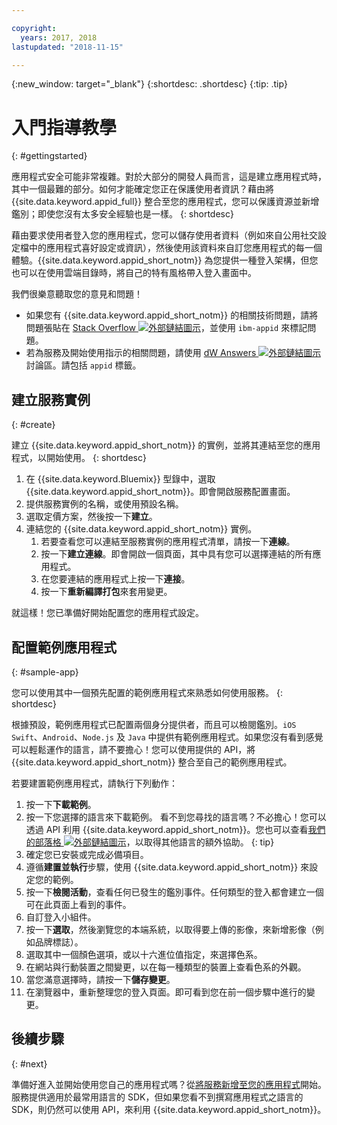 ```yaml
---

copyright:
  years: 2017, 2018
lastupdated: "2018-11-15"

---
```


{:new_window: target="_blank"}
{:shortdesc: .shortdesc}
{:tip: .tip}

# 入門指導教學
{: #gettingstarted}

應用程式安全可能非常複雜。對於大部分的開發人員而言，這是建立應用程式時，其中一個最難的部分。如何才能確定您正在保護使用者資訊？藉由將 {{site.data.keyword.appid_full}} 整合至您的應用程式，您可以保護資源並新增鑑別；即使您沒有太多安全經驗也是一樣。
{: shortdesc}

藉由要求使用者登入您的應用程式，您可以儲存使用者資料（例如來自公用社交設定檔中的應用程式喜好設定或資訊），然後使用該資料來自訂您應用程式的每一個體驗。{{site.data.keyword.appid_short_notm}} 為您提供一種登入架構，但您也可以在使用雲端目錄時，將自己的特有風格帶入登入畫面中。

我們很樂意聽取您的意見和問題！
* 如果您有 {{site.data.keyword.appid_short_notm}} 的相關技術問題，請將問題張貼在 <a href="https://stackoverflow.com/search?q=ibm-appid" target="_blank">Stack Overflow <img src="../../icons/launch-glyph.svg" alt="外部鏈結圖示"></a>，並使用 `ibm-appid` 來標記問題。
* 若為服務及開始使用指示的相關問題，請使用 <a href="https://developer.ibm.com/answers/topics/appid/" target="_blank">dW Answers <img src="../../icons/launch-glyph.svg" alt="外部鏈結圖示"></a> 討論區。請包括 `appid` 標籤。

## 建立服務實例
{: #create}

建立 {{site.data.keyword.appid_short_notm}} 的實例，並將其連結至您的應用程式，以開始使用。
{: shortdesc}

1. 在 {{site.data.keyword.Bluemix}} 型錄中，選取 {{site.data.keyword.appid_short_notm}}。即會開啟服務配置畫面。
2. 提供服務實例的名稱，或使用預設名稱。
3. 選取定價方案，然後按一下**建立**。
4. 連結您的 {{site.data.keyword.appid_short_notm}} 實例。
    1. 若要查看您可以連結至服務實例的應用程式清單，請按一下**連線**。
    2. 按一下**建立連線**。即會開啟一個頁面，其中具有您可以選擇連結的所有應用程式。
    3. 在您要連結的應用程式上按一下**連接**。
    4. 按一下**重新編譯打包**來套用變更。

就這樣！您已準備好開始配置您的應用程式設定。

## 配置範例應用程式
{: #sample-app}

您可以使用其中一個預先配置的範例應用程式來熟悉如何使用服務。
{: shortdesc}

根據預設，範例應用程式已配置兩個身分提供者，而且可以檢閱鑑別。`iOS Swift`、`Android`、`Node.js` 及 `Java` 中提供有範例應用程式。如果您沒有看到感覺可以輕鬆運作的語言，請不要擔心！您可以使用提供的 API，將 {{site.data.keyword.appid_short_notm}} 整合至自己的範例應用程式。

若要建置範例應用程式，請執行下列動作：

1. 按一下**下載範例**。
2. 按一下您選擇的語言來下載範例。
  看不到您尋找的語言嗎？不必擔心！您可以透過 API 利用 {{site.data.keyword.appid_short_notm}}。您也可以查看<a href="https://www.ibm.com/blogs/bluemix/tag/app-id/" target="_blank">我們的部落格 <img src="../../icons/launch-glyph.svg" alt="外部鏈結圖示"></a>，以取得其他語言的額外協助。
  {: tip}
3. 確定您已安裝或完成必備項目。
4. 遵循**建置並執行**步驟，使用 {{site.data.keyword.appid_short_notm}} 來設定您的範例。
5. 按一下**檢閱活動**，查看任何已發生的鑑別事件。任何類型的登入都會建立一個可在此頁面上看到的事件。
6. 自訂登入小組件。
  1. 按一下**選取**，然後瀏覽您的本端系統，以取得要上傳的影像，來新增影像（例如品牌標誌）。
  2. 選取其中一個顏色選項，或以十六進位值指定，來選擇色系。
  3. 在網站與行動裝置之間變更，以在每一種類型的裝置上查看色系的外觀。
  4. 當您滿意選擇時，請按一下**儲存變更**。
7. 在瀏覽器中，重新整理您的登入頁面。即可看到您在前一個步驟中進行的變更。


## 後續步驟
{: #next}

準備好進入並開始使用您自己的應用程式嗎？從[將服務新增至您的應用程式](web-apps.html)開始。服務提供適用於最常用語言的 SDK，但如果您看不到撰寫應用程式之語言的 SDK，則仍然可以使用 API，來利用 {{site.data.keyword.appid_short_notm}}。

</br>
</br>

